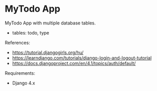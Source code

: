# MyTodo App

MyTodo App with multiple database tables.

 * tables: todo, type


References:
 * https://tutorial.djangogirls.org/hu/
 * https://learndjango.com/tutorials/django-login-and-logout-tutorial
 * https://docs.djangoproject.com/en/4.1/topics/auth/default/


Requirements:

 * Django 4.x

